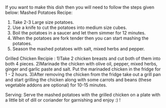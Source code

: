If you want to make this dish then you will need to follow the steps given below:
Mashed Potatoes Recipe:
1) Take 2-3 Large size potatoes.
2) Use a knife to cut the potatoes into medium size cubes.
3) Boil the potatoes in a saucer and let them simmer for 12 minutes.
4) When the potatoes are fork tender then you can start mashing the potatoes.
5) Season the mashed potatoes with salt, mixed herbs and pepper.

Grilled Chicken Recipie :
1)Take 2 chicken breasts and cut both of them into both 4 pieces.
2)Marinade the chicken with olive oil, pepper, mixed herbs, ginger and garlic paste and salt. Put the    marinaded chicken in the fridge for 1 - 2 hours.
3)After removing the chicken from the fridge take out a grill pan and start grilling the chicken along with some carrots and beans (these vegetable addons are optional) for 10-15 minutes.

Serving:
Serve the mashed potatoes with the grilled chicken on a plate with a little bit of dill or coriander for garnishing and enjoy :) ! 